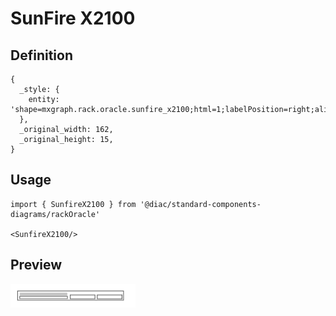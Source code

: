 # SunFire X2100

## Definition

```
{
  _style: { 
    entity: 'shape=mxgraph.rack.oracle.sunfire_x2100;html=1;labelPosition=right;align=left;spacingLeft=15;dashed=0;shadow=0;fillColor=#ffffff;',
  },
  _original_width: 162,
  _original_height: 15,
}
```

## Usage

```
import { SunfireX2100 } from '@diac/standard-components-diagrams/rackOracle'

<SunfireX2100/>
```

## Preview

<img src="./sunfire-x2100.png" width="200"/>
